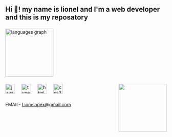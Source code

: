 
###


<h2 align="left">Hi 👋! my name is lionel  and I'm a web developer and this is my reposatory</h2>

###


 <img src="https://github-readme-stats.vercel.app/api/top-langs?username=lionelapex&locale=en&hide_title=false&layout=compact&card_width=320&langs_count=5&theme=dracula&hide_border=false" height="150" alt="languages graph"  />
</div>


###

<img align="right" height="150" src="https://media.giphy.com/media/vqxviVfqGAa14SgeiC/giphy.gif?cid=ecf05e47zx2v9p97v88rf6t6v8xd925j9bgabp2ylwj4m9wl&ep=v1_gifs_related&rid=giphy.gif&ct=g"  />

###

<div align="left">
  <img src="https://cdn.jsdelivr.net/gh/devicons/devicon/icons/javascript/javascript-original.svg" height="30" alt="javascript logo"  />
  <img width="12" />
  <img src="https://cdn.jsdelivr.net/gh/devicons/devicon/icons/typescript/typescript-original.svg" height="30" alt="typescript logo"  />
  <img width="12" />
  <img src="https://cdn.jsdelivr.net/gh/devicons/devicon/icons/html5/html5-original.svg" height="30" alt="html5 logo"  />
  <img width="12" />
  <img src="https://cdn.jsdelivr.net/gh/devicons/devicon/icons/css3/css3-original.svg" height="30" alt="css3 logo"  />
</div>

###

EMAIL- Lionelapex@gmail.com





